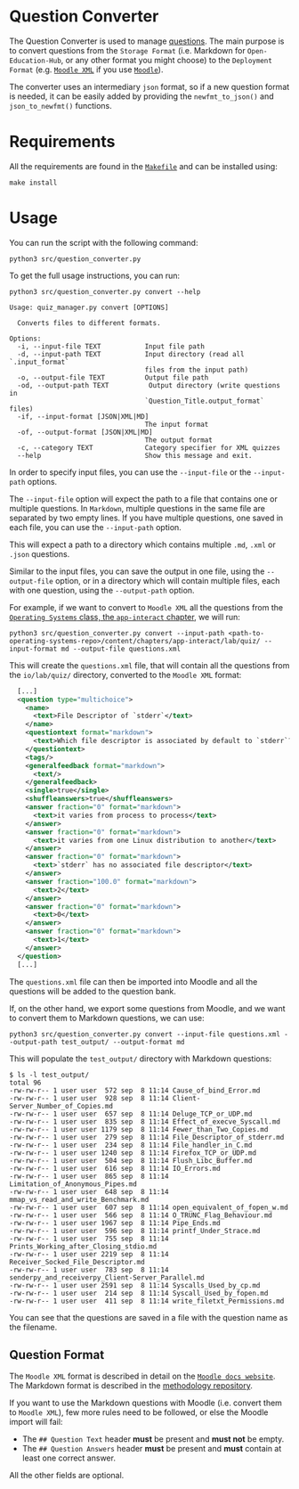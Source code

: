 # Question Converter

The Question Converter is used to manage [questions](https://github.com/open-education-hub/methodology/blob/main/chapters/develop-organize/drills/reading/questions.md).
The main purpose is to convert questions from the `Storage Format` (i.e. Markdown for `Open-Education-Hub`, or any other format you might choose) to the `Deployment Format` (e.g. [`Moodle XML`](https://docs.moodle.org/402/en/Moodle_XML_format) if you use [`Moodle`](https://moodle.org/)).

The converter uses an intermediary `json` format, so if a new question format is needed, it can be easily added by providing the `newfmt_to_json()` and `json_to_newfmt()` functions.

# Requirements

All the requirements are found in the [`Makefile`](/Makefile) and can be installed using:

```console
make install
```

# Usage

You can run the script with the following command:

```console
python3 src/question_converter.py
```

To get the full usage instructions, you can run:

```console
python3 src/question_converter.py convert --help
```

```
Usage: quiz_manager.py convert [OPTIONS]

  Converts files to different formats.

Options:
  -i, --input-file TEXT           Input file path
  -d, --input-path TEXT           Input directory (read all `.input_format`
                                  files from the input path)
  -o, --output-file TEXT          Output file path
  -od, --output-path TEXT          Output directory (write questions in
                                  `Question_Title.output_format` files)
  -if, --input-format [JSON|XML|MD]
                                  The input format
  -of, --output-format [JSON|XML|MD]
                                  The output format
  -c, --category TEXT             Category specifier for XML quizzes
  --help                          Show this message and exit.
```

In order to specify input files, you can use the `--input-file` or the `--input-path` options.

The `--input-file` option will expect the path to a file that contains one or multiple questions.
In `Markdown`, multiple questions in the same file are separated by two empty lines.
If you have multiple questions, one saved in each file, you can use the `--input-path` option.

This will expect a path to a directory which contains multiple `.md`, `.xml` or `.json` questions.

Similar to the input files, you can save the output in one file, using the `--output-file` option, or in a directory which will contain multiple files, each with one question, using the `--output-path` option.

For example, if we want to convert to `Moodle XML` all the questions from the [`Operating Systems` class, the `app-interact` chapter](https://github.com/open-education-hub/operating-systems/tree/main/content/chapters/app-interact/lab/quiz), we will run:

```console
python3 src/question_converter.py convert --input-path <path-to-operating-systems-repo>/content/chapters/app-interact/lab/quiz/ --input-format md --output-file questions.xml
```

This will create the `questions.xml` file, that will contain all the questions from the `io/lab/quiz/` directory, converted to the `Moodle XML` format:

```xml
  [...]
  <question type="multichoice">
    <name>
      <text>File Descriptor of `stderr`</text>
    </name>
    <questiontext format="markdown">
      <text>Which file descriptor is associated by default to `stderr`?</text>
    </questiontext>
    <tags/>
    <generalfeedback format="markdown">
      <text/>
    </generalfeedback>
    <single>true</single>
    <shuffleanswers>true</shuffleanswers>
    <answer fraction="0" format="markdown">
      <text>it varies from process to process</text>
    </answer>
    <answer fraction="0" format="markdown">
      <text>it varies from one Linux distribution to another</text>
    </answer>
    <answer fraction="0" format="markdown">
      <text>`stderr` has no associated file descriptor</text>
    </answer>
    <answer fraction="100.0" format="markdown">
      <text>2</text>
    </answer>
    <answer fraction="0" format="markdown">
      <text>0</text>
    </answer>
    <answer fraction="0" format="markdown">
      <text>1</text>
    </answer>
  </question>
  [...]
```

The `questions.xml` file can then be imported into Moodle and all the questions will be added to the question bank.

If, on the other hand, we export some questions from Moodle, and we want to convert them to Markdown questions, we can use:

```console
python3 src/question_converter.py convert --input-file questions.xml --output-path test_output/ --output-format md
```

This will populate the `test_output/` directory with Markdown questions:

```console
$ ls -l test_output/
total 96
-rw-rw-r-- 1 user user  572 sep  8 11:14 Cause_of_bind_Error.md
-rw-rw-r-- 1 user user  928 sep  8 11:14 Client-Server_Number_of_Copies.md
-rw-rw-r-- 1 user user  657 sep  8 11:14 Deluge_TCP_or_UDP.md
-rw-rw-r-- 1 user user  835 sep  8 11:14 Effect_of_execve_Syscall.md
-rw-rw-r-- 1 user user 1179 sep  8 11:14 Fewer_than_Two_Copies.md
-rw-rw-r-- 1 user user  279 sep  8 11:14 File_Descriptor_of_stderr.md
-rw-rw-r-- 1 user user  234 sep  8 11:14 File_handler_in_C.md
-rw-rw-r-- 1 user user 1240 sep  8 11:14 Firefox_TCP_or_UDP.md
-rw-rw-r-- 1 user user  504 sep  8 11:14 Flush_Libc_Buffer.md
-rw-rw-r-- 1 user user  616 sep  8 11:14 IO_Errors.md
-rw-rw-r-- 1 user user  865 sep  8 11:14 Limitation_of_Anonymous_Pipes.md
-rw-rw-r-- 1 user user  648 sep  8 11:14 mmap_vs_read_and_write_Benchmark.md
-rw-rw-r-- 1 user user  607 sep  8 11:14 open_equivalent_of_fopen_w.md
-rw-rw-r-- 1 user user  566 sep  8 11:14 O_TRUNC_Flag_Behaviour.md
-rw-rw-r-- 1 user user 1967 sep  8 11:14 Pipe_Ends.md
-rw-rw-r-- 1 user user  596 sep  8 11:14 printf_Under_Strace.md
-rw-rw-r-- 1 user user  755 sep  8 11:14 Prints_Working_after_Closing_stdio.md
-rw-rw-r-- 1 user user 2219 sep  8 11:14 Receiver_Socked_File_Descriptor.md
-rw-rw-r-- 1 user user  783 sep  8 11:14 senderpy_and_receiverpy_Client-Server_Parallel.md
-rw-rw-r-- 1 user user 2591 sep  8 11:14 Syscalls_Used_by_cp.md
-rw-rw-r-- 1 user user  214 sep  8 11:14 Syscall_Used_by_fopen.md
-rw-rw-r-- 1 user user  411 sep  8 11:14 write_filetxt_Permissions.md
```

You can see that the questions are saved in a file with the question name as the filename.

## Question Format

The `Moodle XML` format is described in detail on the [`Moodle docs website`](https://docs.moodle.org/402/en/Moodle_XML_format).
The Markdown format is described in the [methodology repository](https://github.com/open-education-hub/methodology/blob/main/chapters/develop-organize/drills/reading/questions.md).

If you want to use the Markdown questions with Moodle (i.e. convert them to `Moodle XML`), few more rules need to be followed, or else the Moodle import will fail:

- The `## Question Text` header **must** be present and **must not** be empty.
- The `## Question Answers` header **must** be present and **must** contain at least one correct answer.

All the other fields are optional.
